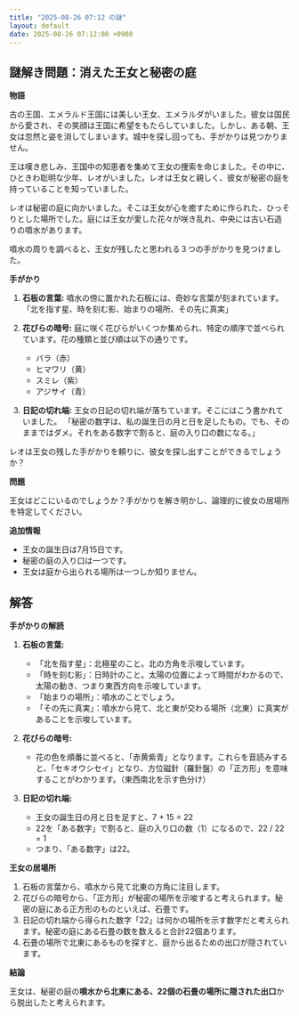 ```yaml
---
title: "2025-08-26 07:12 の謎"
layout: default
date: 2025-08-26 07:12:00 +0900
---
```

## 謎解き問題：消えた王女と秘密の庭

**物語**

古の王国、エメラルド王国には美しい王女、エメラルダがいました。彼女は国民から愛され、その笑顔は王国に希望をもたらしていました。しかし、ある朝、王女は忽然と姿を消してしまいます。城中を探し回っても、手がかりは見つかりません。

王は嘆き悲しみ、王国中の知恵者を集めて王女の捜索を命じました。その中に、ひときわ聡明な少年、レオがいました。レオは王女と親しく、彼女が秘密の庭を持っていることを知っていました。

レオは秘密の庭に向かいました。そこは王女が心を癒すために作られた、ひっそりとした場所でした。庭には王女が愛した花々が咲き乱れ、中央には古い石造りの噴水があります。

噴水の周りを調べると、王女が残したと思われる３つの手がかりを見つけました。

**手がかり**

1.  **石板の言葉:** 噴水の傍に置かれた石板には、奇妙な言葉が刻まれています。
    「北を指す星、時を刻む影、始まりの場所、その先に真実」

2.  **花びらの暗号:** 庭に咲く花びらがいくつか集められ、特定の順序で並べられています。花の種類と並び順は以下の通りです。
    *   バラ（赤）
    *   ヒマワリ（黄）
    *   スミレ（紫）
    *   アジサイ（青）

3.  **日記の切れ端:** 王女の日記の切れ端が落ちています。そこにはこう書かれていました。
    「秘密の数字は、私の誕生日の月と日を足したもの。でも、そのままではダメ。それをある数字で割ると、庭の入り口の数になる。」

レオは王女の残した手がかりを頼りに、彼女を探し出すことができるでしょうか？

**問題**

王女はどこにいるのでしょうか？手がかりを解き明かし、論理的に彼女の居場所を特定してください。

**追加情報**

*   王女の誕生日は7月15日です。
*   秘密の庭の入り口は一つです。
*   王女は庭から出られる場所は一つしか知りません。

## 解答

**手がかりの解読**

1.  **石板の言葉:**
    *   「北を指す星」：北極星のこと。北の方角を示唆しています。
    *   「時を刻む影」：日時計のこと。太陽の位置によって時間がわかるので、太陽の動き、つまり東西方向を示唆しています。
    *   「始まりの場所」：噴水のことでしょう。
    *   「その先に真実」：噴水から見て、北と東が交わる場所（北東）に真実があることを示唆しています。

2.  **花びらの暗号:**
    *   花の色を順番に並べると、「赤黄紫青」となります。これらを音読みすると、「セキオウシセイ」となり、方位磁針（羅針盤）の「正方形」を意味することがわかります。（東西南北を示す色分け）

3.  **日記の切れ端:**
    *   王女の誕生日の月と日を足すと、7 + 15 = 22
    *   22を「ある数字」で割ると、庭の入り口の数（1）になるので、22 / 22 = 1
    *   つまり、「ある数字」は22。

**王女の居場所**

1.  石板の言葉から、噴水から見て北東の方角に注目します。
2.  花びらの暗号から、「正方形」が秘密の場所を示唆すると考えられます。秘密の庭にある正方形のものといえば、石畳です。
3.  日記の切れ端から得られた数字「22」は何かの場所を示す数字だと考えられます。秘密の庭にある石畳の数を数えると合計22個あります。
4.  石畳の場所で北東にあるものを探すと、庭から出るための出口が隠されています。

**結論**

王女は、秘密の庭の**噴水から北東にある、22個の石畳の場所に隠された出口**から脱出したと考えられます。
